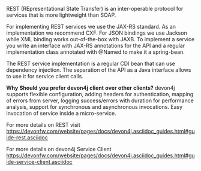 REST (REpresentational State Transfer) is an inter-operable protocol for services that is more lightweight than SOAP.


For implementing REST services we use the JAX-RS standard. As an implementation we recommend CXF. For JSON bindings we use Jackson while XML binding works out-of-the-box with JAXB. To implement a service you write an interface with JAX-RS annotations for the API and a regular implementation class annotated with @Named to make it a spring-bean.

The REST service implementation is a regular CDI bean that can use dependency injection. The separation of the API as a Java interface allows to use it for service client calls.

**Why** **Should** **you** **prefer** **devon4j** **client** **over** **other** **clients?**
devon4j supports flexible configuration, adding headers for authentication, mapping of errors from server, logging success/errors with duration for performance analysis, support for synchronous and asynchronous invocations. Easy invocation of service inside a micro-service.



For more details on REST visit https://devonfw.com/website/pages/docs/devon4j.asciidoc_guides.html#guide-rest.asciidoc

For more details on devon4j Service Client https://devonfw.com/website/pages/docs/devon4j.asciidoc_guides.html#guide-service-client.asciidoc

